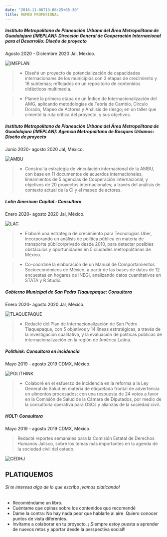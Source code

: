 ```yaml
---
date: "2016-11-06T13:00:25+05:30"
title: RUMBO PROFESIONAL
---
```


##### Instituto Metropolitano de Planeación Urbana del Área Metropolitana de Guadalajara (IMEPLAN): Dirección General de Cooperación Internacional para el Desarrollo: Diseño de proyecto

Agosto 2020 - Diciembre 2020 Jal, Mexico.

![IMEPLAN](/contact/_index_files/Imeplan_LOGO.jpg)

> - Diseñé un proyecto de potencialización de capacidades internacionales de los municipios con 3 etapas de crecimiento y 16 subtemas; reflejados en un repositorio de contenidos didácticos multimedia.

> - Planeé la primera etapa de un Índice de Internacionalización del AMG, aplicando metodologías de Teoría de Cambio, Círculo Dorado, Mapeo de Actores y Análisis de riesgo; en un taller que cimentó la ruta crítica del proyecto, y sus objetivos.


##### Instituto Metropolitano de Planeación Urbana del Área Metropolitana de Guadalajara (IMEPLAN): Agencia Metropolitana de Bosques Urbanos: Diseño de proyecto
Junio 2020- agosto 2020 Jal, México.

![AMBU](/contact/_index_files/parques_urbanos.png)

>	- Construí la estrategia de vinculación internacional de la AMBU, con base en 11 documentos de acuerdos internacionales, lineamientos de 5 agencias de Cooperación internacional, y objetivos de 20 proyectos internacionales; a través del análisis de contexto actual de la CI y el mapeo de actores.


##### Latin American Capital : Consultora
Enero 2020- agosto 2020 Jal, México.

![LAC](/contact/_index_files/18_10_19_21_20_07_l9hxdwcova_LogoLACV3completoTipoA.png)

>	- Elaboré una estrategia de crecimiento para Tecnologías Uber, incorporando un análisis de política pública en materia de transporte público/privado desde 2010, para detectar posibles obstáculos y oportunidades en 5 ciudades metropolitanas de México.

> - Co-coordiné la elaboración de un Manual de Comportamientos Socioeconómicos de México, a partir de las bases de datos de 12 encuestas en hogares de INEGI, analizando datos cuantitativos en STATA y R Studio.

##### Gobierno Municipal de San Pedro Tlaquepaque: Consultora
Enero 2020- agosto 2020 Jal, México.

![TLAQUEPAQUE](/contact/_index_files/TLAQUE.jpg)

> - Redacté del Plan de Internacionalización de San Pedro Tlaquepaque, con 5 objetivos y 14 líneas estratégicas, a través de la investigación cualitativa, y la evaluación de políticas públicas de internacionalización en la región de América Latina.

##### Polithink: Consultora en incidencia
Mayo 2019 - agosto 2019 CDMX, México.

![POLITHINK](/contact/_index_files/POLITHING.png)

> - Colaboré en el esfuerzo de incidencia en la reforma a la Ley General de Salud en materia de etiquetado frontal de advertencia en alimentos procesados; con una respuesta de 24 votos a favor en la Comisión de Salud de la Cámara de Diputados, por medio de la consultoría operativa para OSCs y alianzas de la sociedad civil. 

##### HOLT: Consultora
Mayo 2019 - agosto 2019 CDMX, México.

> Redacté reportes semanales para la Comisión Estatal de Derechos Humanos Jalisco, sobre los temas más importantes en la agenda de la sociedad civil del estado. 

![CEDHJ](/contact/_index_files/cedj.png)

## PLATIQUEMOS

###### Si te interesa algo de lo que escribo ¡vamos platicando!

* Recomiéndame un libro.
* Cuéntame que opinas sobre los contenidos que recomendé
* Dame la contra: No hay nada peor que hablarle al aire. Quiero conocer puntos de vista diferentes.
* Invítame a colaborar en tu proyecto. ¡¡Siempre estoy puesta a aprender de nuevos retos y aportar desde la perspectiva social!!
